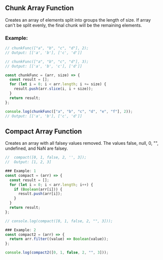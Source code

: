 ## Chunk Array Function

Creates an array of elements split into groups the length of size. If array can't be split evenly, the final chunk will be the remaining elements.

### Example:

```javascript
// chunkFunc(["a", "b", "c", "d"], 2);
// Output: [['a', 'b'], ['c', 'd']]

// chunkFunc(["a", "b", "c", "d"], 3);
// Output: [['a', 'b', 'c'], ['d']]

const chunkFunc = (arr, size) => {
  const result = [];
  for (let i = 0; i < arr.length; i += size) {
    result.push(arr.slice(i, i + size));
  }
  return result;
};

console.log(chunkFunc(["a", "b", "c", "d", "e", "f"], 2));
// Output: [['a', 'b'], ['c', 'd']]
```

## Compact Array Function

Creates an array with all falsey values removed. The values false, null, 0, "", undefined, and NaN are falsey.

```javascript
//  compact([0, 1, false, 2, '', 3]);
//  Output: [1, 2, 3]

### Example: 1
const compact = (arr) => {
  const result = [];
  for (let i = 0; i < arr.length; i++) {
    if (Boolean(arr[i])) {
      result.push(arr[i]);
    }
  }
  return result;
};

// console.log(compact([0, 1, false, 2, "", 3]));

### Example: 2
const compact2 = (arr) => {
  return arr.filter((value) => Boolean(value));
};

console.log(compact2([0, 1, false, 2, "", 3]));

```
